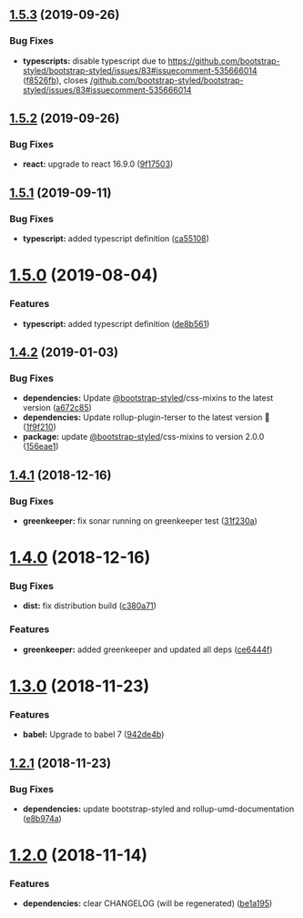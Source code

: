 ## [1.5.3](https://github.com/bootstrap-styled/provider/compare/v1.5.2...v1.5.3) (2019-09-26)


### Bug Fixes

* **typescripts:** disable typescript due to https://github.com/bootstrap-styled/bootstrap-styled/issues/83#issuecomment-535666014 ([f8526fb](https://github.com/bootstrap-styled/provider/commit/f8526fb)), closes [/github.com/bootstrap-styled/bootstrap-styled/issues/83#issuecomment-535666014](https://github.com//github.com/bootstrap-styled/bootstrap-styled/issues/83/issues/issuecomment-535666014)

## [1.5.2](https://github.com/bootstrap-styled/provider/compare/v1.5.1...v1.5.2) (2019-09-26)


### Bug Fixes

* **react:** upgrade to react 16.9.0 ([9f17503](https://github.com/bootstrap-styled/provider/commit/9f17503))

## [1.5.1](https://github.com/bootstrap-styled/provider/compare/v1.5.0...v1.5.1) (2019-09-11)


### Bug Fixes

* **typescript:** added typescript definition ([ca55108](https://github.com/bootstrap-styled/provider/commit/ca55108))

# [1.5.0](https://github.com/bootstrap-styled/provider/compare/v1.4.2...v1.5.0) (2019-08-04)


### Features

* **typescript:** added typescript definition ([de8b561](https://github.com/bootstrap-styled/provider/commit/de8b561))

## [1.4.2](https://github.com/bootstrap-styled/provider/compare/v1.4.1...v1.4.2) (2019-01-03)


### Bug Fixes

* **dependencies:** Update [@bootstrap-styled](https://github.com/bootstrap-styled)/css-mixins to the latest version ([a672c85](https://github.com/bootstrap-styled/provider/commit/a672c85))
* **dependencies:** Update rollup-plugin-terser to the latest version 🚀 ([1f9f210](https://github.com/bootstrap-styled/provider/commit/1f9f210))
* **package:** update [@bootstrap-styled](https://github.com/bootstrap-styled)/css-mixins to version 2.0.0 ([156eae1](https://github.com/bootstrap-styled/provider/commit/156eae1))

## [1.4.1](https://github.com/bootstrap-styled/provider/compare/v1.4.0...v1.4.1) (2018-12-16)


### Bug Fixes

* **greenkeeper:** fix sonar running on greenkeeper test ([31f230a](https://github.com/bootstrap-styled/provider/commit/31f230a))

# [1.4.0](https://github.com/bootstrap-styled/provider/compare/v1.3.0...v1.4.0) (2018-12-16)


### Bug Fixes

* **dist:** fix distribution build ([c380a71](https://github.com/bootstrap-styled/provider/commit/c380a71))


### Features

* **greenkeeper:** added greenkeeper and updated all deps ([ce6444f](https://github.com/bootstrap-styled/provider/commit/ce6444f))

# [1.3.0](https://github.com/bootstrap-styled/provider/compare/v1.2.1...v1.3.0) (2018-11-23)


### Features

* **babel:** Upgrade to babel 7 ([942de4b](https://github.com/bootstrap-styled/provider/commit/942de4b))

## [1.2.1](https://github.com/bootstrap-styled/provider/compare/v1.2.0...v1.2.1) (2018-11-23)


### Bug Fixes

* **dependencies:** update bootstrap-styled and rollup-umd-documentation ([e8b974a](https://github.com/bootstrap-styled/provider/commit/e8b974a))

# [1.2.0](https://github.com/bootstrap-styled/provider/compare/v1.1.6...v1.2.0) (2018-11-14)


### Features

* **dependencies:** clear CHANGELOG (will be regenerated) ([be1a195](https://github.com/bootstrap-styled/provider/commit/be1a195))
